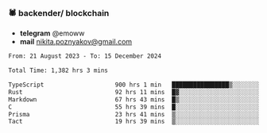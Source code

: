 ### 🕷 backender/ blockchain
- **telegram** @emoww
- **mail** nikita.poznyakov@gmail.com

<!--START_SECTION:waka-->

```txt
From: 21 August 2023 - To: 15 December 2024

Total Time: 1,382 hrs 3 mins

TypeScript                    900 hrs 1 min   ████████████████▒░░░░░░░░   64.88 %
Rust                          92 hrs 11 mins  █▓░░░░░░░░░░░░░░░░░░░░░░░   06.65 %
Markdown                      67 hrs 43 mins  █▒░░░░░░░░░░░░░░░░░░░░░░░   04.88 %
C                             55 hrs 39 mins  █░░░░░░░░░░░░░░░░░░░░░░░░   04.01 %
Prisma                        23 hrs 41 mins  ▒░░░░░░░░░░░░░░░░░░░░░░░░   01.71 %
Tact                          19 hrs 39 mins  ▒░░░░░░░░░░░░░░░░░░░░░░░░   01.42 %
```

<!--END_SECTION:waka-->




